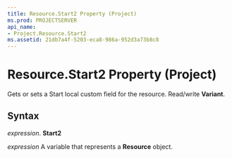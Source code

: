 ```yaml
---
title: Resource.Start2 Property (Project)
ms.prod: PROJECTSERVER
api_name:
- Project.Resource.Start2
ms.assetid: 21db7a4f-5203-eca8-986a-952d3a73b8c8
---
```



# Resource.Start2 Property (Project)

Gets or sets a Start local custom field for the resource. Read/write  **Variant**.


## Syntax

 _expression_. **Start2**

 _expression_ A variable that represents a **Resource** object.


